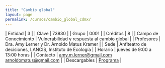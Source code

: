 ```yaml
---
title: "Cambio global"
layout: page
permalink: /cursos/cambio_global_cdmx/
---
```



| Entidad | 3 |
| Clave | 73830 |
| Grupo | 0001 |
| Créditos | 8 |
| Campo de Conocimiento | Vulnerabilidad y respuesta al cambio global |
| Profesores | Dra. Amy Lerner y Dr. Arnoldo Matus Kramer |
| Sede | Anfiteatro de decisiones, LANCIS, Instituto de Ecología |
| Horario | jueves de 9:00 a 13:00 horas |
| Contacto | <amy.m.lerner@gmail.com> <arnoldomatus@gmail.com> |
| Descargables |  [Programa](/assets/docs/cursos/cambio_global.pdf) |

